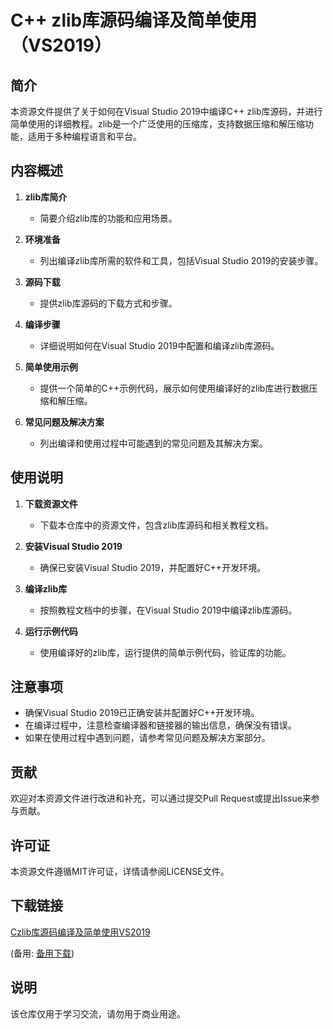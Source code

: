 # C++ zlib库源码编译及简单使用（VS2019）

## 简介
本资源文件提供了关于如何在Visual Studio 2019中编译C++ zlib库源码，并进行简单使用的详细教程。zlib是一个广泛使用的压缩库，支持数据压缩和解压缩功能，适用于多种编程语言和平台。

## 内容概述
1. **zlib库简介**  
   - 简要介绍zlib库的功能和应用场景。

2. **环境准备**  
   - 列出编译zlib库所需的软件和工具，包括Visual Studio 2019的安装步骤。

3. **源码下载**  
   - 提供zlib库源码的下载方式和步骤。

4. **编译步骤**  
   - 详细说明如何在Visual Studio 2019中配置和编译zlib库源码。

5. **简单使用示例**  
   - 提供一个简单的C++示例代码，展示如何使用编译好的zlib库进行数据压缩和解压缩。

6. **常见问题及解决方案**  
   - 列出编译和使用过程中可能遇到的常见问题及其解决方案。

## 使用说明
1. **下载资源文件**  
   - 下载本仓库中的资源文件，包含zlib库源码和相关教程文档。

2. **安装Visual Studio 2019**  
   - 确保已安装Visual Studio 2019，并配置好C++开发环境。

3. **编译zlib库**  
   - 按照教程文档中的步骤，在Visual Studio 2019中编译zlib库源码。

4. **运行示例代码**  
   - 使用编译好的zlib库，运行提供的简单示例代码，验证库的功能。

## 注意事项
- 确保Visual Studio 2019已正确安装并配置好C++开发环境。
- 在编译过程中，注意检查编译器和链接器的输出信息，确保没有错误。
- 如果在使用过程中遇到问题，请参考常见问题及解决方案部分。

## 贡献
欢迎对本资源文件进行改进和补充，可以通过提交Pull Request或提出Issue来参与贡献。

## 许可证
本资源文件遵循MIT许可证，详情请参阅LICENSE文件。

## 下载链接
[Czlib库源码编译及简单使用VS2019](https://pan.quark.cn/s/70dcbd6e3837) 

(备用: [备用下载](https://pan.baidu.com/s/19JAQFwLQAkCWK6H7dzogBQ?pwd=1234))

## 说明

该仓库仅用于学习交流，请勿用于商业用途。
